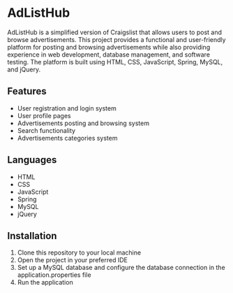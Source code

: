 # AdListHub
AdListHub is a simplified version of Craigslist that allows users to post and browse advertisements. 
This project provides a functional and user-friendly platform for posting and browsing advertisements while also providing experience in web development, database management, and software testing. 
The platform is built using HTML, CSS, JavaScript, Spring, MySQL, and jQuery.

## Features
* User registration and login system
* User profile pages
* Advertisements posting and browsing system
* Search functionality
* Advertisements categories system

## Languages
* HTML
* CSS
* JavaScript
* Spring
* MySQL
* jQuery

## Installation

1. Clone this repository to your local machine
2. Open the project in your preferred IDE
3. Set up a MySQL database and configure the database connection in the application.properties file
4. Run the application
